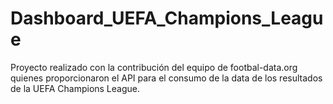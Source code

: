# Dashboard_UEFA_Champions_League
Proyecto realizado con la contribución del equipo de footbal-data.org quienes proporcionaron el API para el consumo de la data de los resultados de la UEFA Champions League.

